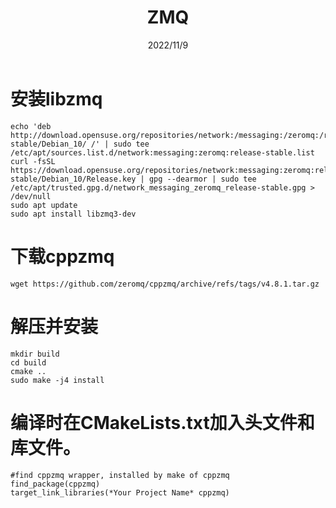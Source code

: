﻿---
title: ZMQ
date: 2022/11/9
updated: 
tags:
- C
- ZMQ
categories: 人到中年学C语言
---

# 安装libzmq
```
echo 'deb http://download.opensuse.org/repositories/network:/messaging:/zeromq:/release-stable/Debian_10/ /' | sudo tee /etc/apt/sources.list.d/network:messaging:zeromq:release-stable.list
curl -fsSL https://download.opensuse.org/repositories/network:messaging:zeromq:release-stable/Debian_10/Release.key | gpg --dearmor | sudo tee /etc/apt/trusted.gpg.d/network_messaging_zeromq_release-stable.gpg > /dev/null
sudo apt update
sudo apt install libzmq3-dev
```

# 下载cppzmq
```
wget https://github.com/zeromq/cppzmq/archive/refs/tags/v4.8.1.tar.gz
```
# 解压并安装
```
mkdir build
cd build
cmake ..
sudo make -j4 install
```

# 编译时在CMakeLists.txt加入头文件和库文件。
```
#find cppzmq wrapper, installed by make of cppzmq
find_package(cppzmq)
target_link_libraries(*Your Project Name* cppzmq)
```




